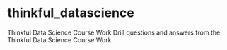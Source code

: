 # thinkful_datascience
Thinkful Data Science Course Work 
 Drill questions and answers from the Thinkful Data Science Course Work
